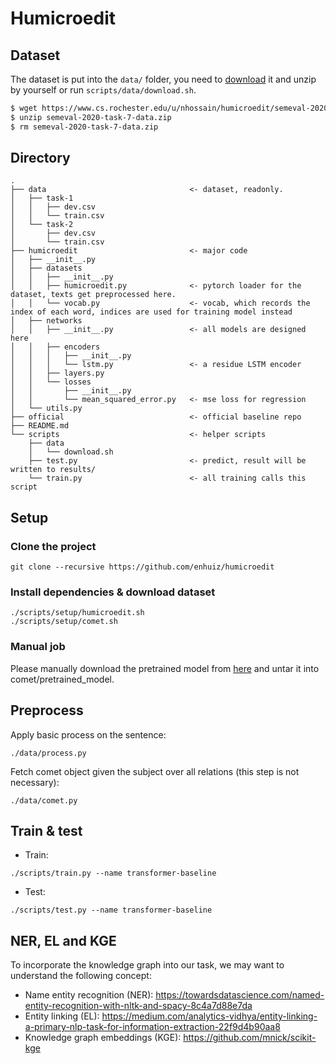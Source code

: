 # Humicroedit

## Dataset

The dataset is put into the `data/` folder, you need to [download](https://www.cs.rochester.edu/u/nhossain/humicroedit/semeval-2020-task-7-data.zip) it and unzip by yourself or run `scripts/data/download.sh`.

```bash
$ wget https://www.cs.rochester.edu/u/nhossain/humicroedit/semeval-2020-task-7-data.zip
$ unzip semeval-2020-task-7-data.zip
$ rm semeval-2020-task-7-data.zip
```

## Directory

```plain
.
├── data                                <- dataset, readonly.
│   ├── task-1
│   │   ├── dev.csv
│   │   └── train.csv
│   └── task-2
│       ├── dev.csv
│       └── train.csv
├── humicroedit                         <- major code
│   ├── __init__.py
│   ├── datasets
│   │   ├── __init__.py
│   │   ├── humicroedit.py              <- pytorch loader for the dataset, texts get preprocessed here. 
│   │   └── vocab.py                    <- vocab, which records the index of each word, indices are used for training model instead 
│   ├── networks
│   │   ├── __init__.py                 <- all models are designed here
│   │   ├── encoders
│   │   │   ├── __init__.py
│   │   │   └── lstm.py                 <- a residue LSTM encoder
│   │   ├── layers.py
│   │   └── losses
│   │       ├── __init__.py
│   │       └── mean_squared_error.py   <- mse loss for regression
│   └── utils.py
├── official                            <- official baseline repo
├── README.md
└── scripts                             <- helper scripts
    ├── data
    │   └── download.sh
    ├── test.py                         <- predict, result will be written to results/
    └── train.py                        <- all training calls this script
```

## Setup

### Clone the project

```
git clone --recursive https://github.com/enhuiz/humicroedit 
```

### Install dependencies & download dataset

```
./scripts/setup/humicroedit.sh
./scripts/setup/comet.sh
```

### Manual job

Please manually download the pretrained model from [here](https://drive.google.com/open?id=1FccEsYPUHnjzmX-Y5vjCBeyRt1pLo8FB) and untar it into comet/pretrained_model.

## Preprocess

Apply basic process on the sentence:

```
./data/process.py
```

Fetch comet object given the subject over all relations (this step is not necessary):

```
./data/comet.py
```

## Train & test

- Train:

```
./scripts/train.py --name transformer-baseline
```

- Test:

```
./scripts/test.py --name transformer-baseline
```

## NER, EL and KGE

To incorporate the knowledge graph into our task, we may want to understand the following concept:

- Name entity recognition (NER): https://towardsdatascience.com/named-entity-recognition-with-nltk-and-spacy-8c4a7d88e7da
- Entity linking (EL): https://medium.com/analytics-vidhya/entity-linking-a-primary-nlp-task-for-information-extraction-22f9d4b90aa8
- Knowledge graph embeddings (KGE): https://github.com/mnick/scikit-kge